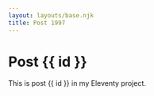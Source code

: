 ```yaml
---
layout: layouts/base.njk
title: Post 1997
---
```


# Post {{ id }}

This is post {{ id }} in my Eleventy project.
